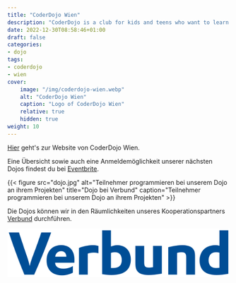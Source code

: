 ```yaml
---
title: "CoderDojo Wien"
description: "CoderDojo is a club for kids and teens who want to learn programming and have fun."
date: 2022-12-30T08:58:46+01:00
draft: false
categories:
- dojo
tags:
- coderdojo
- wien
cover:
    image: "/img/coderdojo-wien.webp"
    alt: "CoderDojo Wien"
    caption: "Logo of CoderDojo Wien"
    relative: true
    hidden: true
weight: 10
---
```


[Hier](https://wien.coderdojo.net/) geht's zur Website von CoderDojo Wien.

Eine Übersicht sowie auch eine Anmeldemöglichkeit unserer nächsten Dojos findest du bei [Eventbrite](https://www.eventbrite.at/o/coderdojo-wien-by-digitalaustria-13300214320).

{{< figure src="dojo.jpg" alt="Teilnehmer programmieren bei unserem Dojo an ihrem Projekten" title="Dojo bei Verbund" caption="Teilnehmer programmieren bei unserem Dojo an ihrem Projekten" >}}

Die Dojos können wir in den Räumlichkeiten unseres Kooperationspartners [Verbund][verbund] durchführen.

[![Logo von Verbund](Verbund.webp#center "Logo von Verbund")][verbund]

[verbund]: https://www.verbund.com/